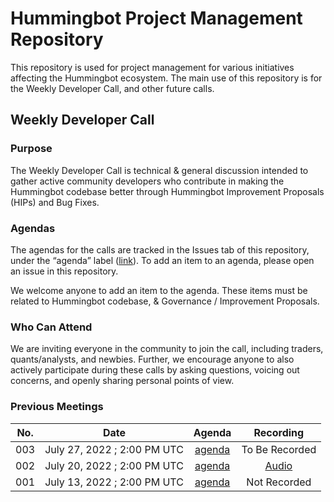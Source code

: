 # Hummingbot Project Management Repository

This repository is used for project management for various initiatives affecting the Hummingbot ecosystem. The main use of this repository is for the Weekly Developer Call, and other future calls.

## Weekly Developer Call

### Purpose

The Weekly Developer Call is technical & general discussion intended to gather active community developers who contribute in making the Hummingbot codebase better through Hummingbot Improvement Proposals (HIPs) and Bug Fixes. 

### **Agendas**

The agendas for the calls are tracked in the Issues tab of this repository, under the “agenda” label ([link](https://github.com/carlitogetaladajr/pm/issues?q=is%3Aissue+label%3Aagenda+)). To add an item to an agenda, please open an issue in this repository.

We welcome anyone to add an item to the agenda. These items must be  related to Hummingbot codebase, & Governance / Improvement Proposals.

### Who Can Attend

We are inviting everyone in the community to join the call, including traders, quants/analysts, and newbies. Further, we encourage anyone to also actively participate during these calls by asking questions, voicing out concerns, and openly sharing personal points of view.

### Previous Meetings

| No. |           Date           |                        Agenda                       |    Recording   |
|-----|:------------------------:|:---------------------------------------------------:|:--------------:|
| 003 | July 27, 2022 ; 2:00 PM UTC | [agenda](https://github.com/hummingbot/pm/issues/3) | To Be Recorded |
| 002 | July 20, 2022 ; 2:00 PM UTC | [agenda](https://github.com/hummingbot/pm/issues/2) | [Audio](https://drive.google.com/file/d/1BijPhEh2jFfgWzWixoVFAZgycogX5Hfb/view?usp=sharing) |
| 001 | July 13, 2022 ; 2:00 PM UTC | [agenda](https://github.com/hummingbot/pm/issues/1) |  Not Recorded  |
